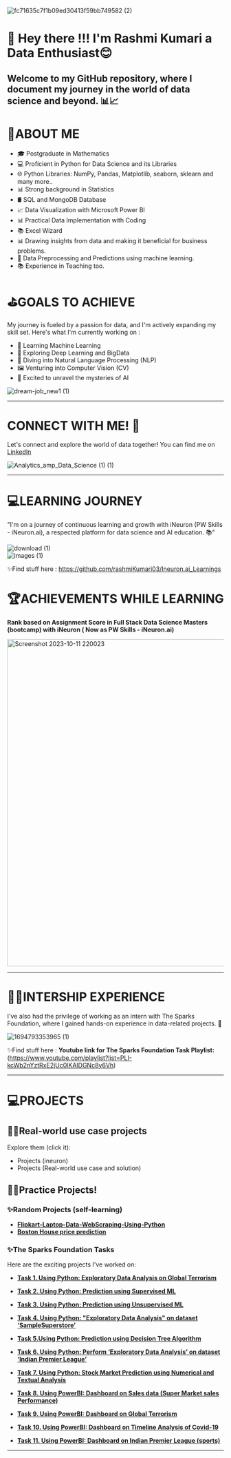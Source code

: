 
![fc71635c7f1b09ed30413f59bb749582 (2)](https://github.com/rashmiKumari03/rashmiKumari03/assets/86485003/fff59f5c-a783-4f23-9ae3-096d7e2aaa1c)

# 👋 Hey there !!! I'm Rashmi Kumari a Data Enthusiast😊  

## Welcome to my GitHub repository, where I document my journey in the world of data science and beyond. 📊📈

# 🤗ABOUT ME
- 🎓 Postgraduate in Mathematics
- 💻 Proficient in Python for Data Science and its Libraries
- 🌐 Python Libraries: NumPy, Pandas, Matplotlib, seaborn, sklearn and many more..
- 📊 Strong background in Statistics
- 🛢️ SQL and MongoDB Database 
- 📈 Data Visualization with Microsoft Power BI
- 📊 Practical Data Implementation with Coding
- 📚 Excel Wizard
- 📊 Drawing insights from data and making it beneficial for business problems.
- 🧹 Data Preprocessing and Predictions using machine learning.
- 📚 Experience in Teaching too.


# ⛳GOALS TO ACHIEVE
My journey is fueled by a passion for data, and I'm actively expanding my skill set. Here's what I'm currently working on :
- 🤖 Learning Machine Learning
- 🧠 Exploring Deep Learning and BigData
- 📝 Diving into Natural Language Processing (NLP)
- 🖼️ Venturing into Computer Vision (CV)
- 🤖 Excited to unravel the mysteries of AI



![dream-job_new1 (1)](https://github.com/rashmiKumari03/rashmiKumari03/assets/86485003/41ea8563-fdf5-431a-8d0a-e7a1be53be6f)

--------------------------------------------------------------------------------------------------------------------------------------------

# CONNECT WITH ME! 🤝


Let's connect and explore the world of data together! You can find me on [LinkedIn](https://www.linkedin.com/in/rashmi-kumari-79b6661b4/) 




![Analytics_amp_Data_Science (1) (1)](https://github.com/rashmiKumari03/rashmiKumari03/assets/86485003/24c1784c-d9c8-48a3-94b2-291e4d63cd68)



-----------------------------------------------------------------------------------------------------------------------------------------

# 💻LEARNING JOURNEY 
"I'm on a journey of continuous learning and growth with iNeuron (PW Skills - iNeuron.ai), a respected platform for data science and AI education. 📚"



![download (1)](https://github.com/rashmiKumari03/rashmiKumari03/assets/86485003/6c89a61b-05b6-4f5a-b1c2-397e3d032a84)     
![images (1)](https://github.com/rashmiKumari03/rashmiKumari03/assets/86485003/4f018ab2-7781-41dc-8674-6bcd43dca7f4)


✨Find stuff here : https://github.com/rashmiKumari03/Ineuron.ai_Learnings



# 🏆ACHIEVEMENTS WHILE LEARNING 
**Rank based on Assignment Score in Full Stack Data Science Masters (bootcamp) with iNeuron ( Now as PW Skills - iNeuron.ai)**

<img width="760" alt="Screenshot 2023-10-11 220023" src="https://github.com/rashmiKumari03/rashmiKumari03/assets/86485003/1f37fed0-8018-427a-8409-c03ccc8440a1">

-------------------------------------------------------------------------------------------------------------------------------------------------------

# 👩‍💻INTERSHIP EXPERIENCE
I've also had the privilege of working as an intern with The Sparks Foundation, where I gained hands-on experience in data-related projects. 💼


![1694793353965 (1)](https://github.com/rashmiKumari03/rashmiKumari03/assets/86485003/1b591c37-cc53-4d29-b42c-eafeb8a76c94)


✨Find stuff here : **Youtube link for The Sparks Foundation Task Playlist:**  (https://www.youtube.com/playlist?list=PLI-kcWb2nYztRxE2jUc0lKAIDGNc8y6Vh)

---------------------------------------------------------------------------------------------------------------------------------------------------------

# 💻PROJECTS

## 👩‍💻Real-world use case projects
Explore them (click it):
- Projects (ineuron)
- Projects (Real-world use case and solution)


## 👩‍💻Practice Projects!

### ✨Random Projects (self-learning)
- [**Flipkart-Laptop-Data-WebScraping-Using-Python**](https://github.com/rashmiKumari03/Flipkart-Laptop-Data-WebScraping-Using-Python)
- [**Boston House price prediction**](https://github.com/rashmiKumari03/Boston_Housing_Price_Prediction)

### ✨The Sparks Foundation Tasks
Here are  the exciting projects I've worked on:

- [**Task 1. Using Python: Exploratory Data Analysis on Global Terrorism**](https://github.com/rashmiKumari03/Exploratory-Data-Analysis-on-Global-Terrorism-TSF)

- [**Task 2. Using Python: Prediction using Supervised ML**](https://github.com/rashmiKumari03/Prediciton-Using-Supervised-Learning)

- [**Task 3. Using Python: Prediction using Unsupervised ML**](https://github.com/rashmiKumari03/Prediction-Using-Unsupervised-Machine-Learning-TSF-)

- [**Task 4. Using Python: "Exploratory Data Analysis" on dataset ‘SampleSuperstore’**](https://github.com/rashmiKumari03/Exploratory-Data-Analysis-Retail-Superstore-Dataset)

- [**Task 5.Using Python: Prediction using Decision Tree Algorithm**](https://github.com/rashmiKumari03/Prediction-using-decision-tree-algorithm)

- [**Task 6. Using Python: Perform ‘Exploratory Data Analysis’ on dataset ‘Indian Premier League’**](https://github.com/rashmiKumari03/Exploratory-Data-Analysis-on-Sports-data-IPL-)

- [**Task 7. Using Python: Stock Market Prediction using Numerical and Textual Analysis**](https://github.com/rashmiKumari03/STOCK-MARKET-PREDICTION-USING-NUMERICAL-AND-TEXTUAL-ANALYSIS-TSF-)

- [**Task 8. Using PowerBI: Dashboard on Sales data (Super Market sales Performance)**](https://github.com/rashmiKumari03/Dashboard-Super-Market-Sales-Performance-Using-PowerBi)

- [**Task 9. Using PowerBI: Dashboard on  Global Terrorism**](https://github.com/rashmiKumari03/Dashboard_Global_Terrorism-Using-Power-BI)
     
- [**Task 10. Using PowerBI: Dashboard on Timeline Analysis of Covid-19**](https://github.com/rashmiKumari03/Timeline-Analysis-of-Covid-19-Using-Power-Bi)

- [**Task 11. Using PowerBI: Dashboard on Indian Premier League (sports)**](https://github.com/rashmiKumari03/Exploratory-Data-Analysis---Sports-Indian-Premier-League-Using-Power-Bi)


------------------------------------------------------------------------------------------------------------------------------------------------------------------




